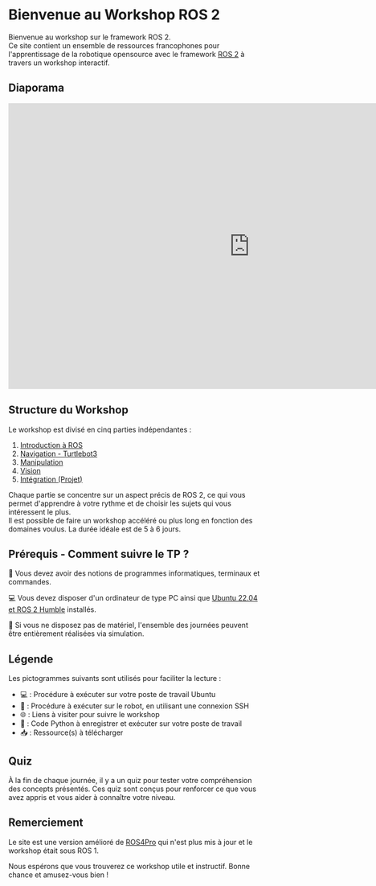 # Bienvenue au Workshop ROS 2

Bienvenue au workshop sur le framework ROS 2.  
Ce site contient un ensemble de ressources francophones pour l'apprentissage de la robotique opensource avec le framework [ROS 2](http://ros.org) à travers un workshop interactif.

## Diaporama

<iframe src="https://docs.google.com/presentation/d/e/2PACX-1vRLvLrDJLSkSl9fT8ZK1Rq12liuD_4t2OTo3UV5xBAakMa0sOa5mHku02_AKjeJUQwXBDKoAHMNXeIC/embed?start=true&loop=true&delayms=60000" frameborder="0" width="960" height="569" allowfullscreen="true" mozallowfullscreen="true" webkitallowfullscreen="true"></iframe>

## Structure du Workshop

Le workshop est divisé en cinq parties indépendantes :
1. [Introduction à ROS](./introduction/introduction_ros2.md)
2. [Navigation - Turtlebot3](./navigation/navigation_tb3_ros2.md)
3. [Manipulation](./manipulation/manipulation_ros2.md)
4. [Vision](./vision_ia/vision_ia_ros2.md)
5. [Intégration (Projet)](./integration/integration_ros2.md)

Chaque partie se concentre sur un aspect précis de ROS 2, ce qui vous permet d'apprendre à votre rythme et de choisir les sujets qui vous intéressent le plus.  
Il est possible de faire un workshop accéléré ou plus long en fonction des domaines voulus. La durée idéale est de 5 à 6 jours.

## Prérequis - Comment suivre le TP ?

📖 Vous devez avoir des notions de programmes informatiques, terminaux et commandes.

💻 Vous devez disposer d'un ordinateur de type PC ainsi que [Ubuntu 22.04 et ROS 2 Humble](https://docs.ros.org/en/humble/Installation/Ubuntu-Install-Debians.html) installés.

🤖  Si vous ne disposez pas de matériel, l'ensemble des journées peuvent être entièrement réalisées via simulation.

## Légende

Les pictogrammes suivants sont utilisés pour faciliter la lecture :

* 💻 : Procédure à exécuter sur votre poste de travail Ubuntu
* 🤖 : Procédure à exécuter sur le robot, en utilisant une connexion SSH
* 🌐 : Liens à visiter pour suivre le workshop
* 🐍 : Code Python à enregistrer et exécuter sur votre poste de travail
* 📥 : Ressource(s) à télécharger

## Quiz

À la fin de chaque journée, il y a un quiz pour tester votre compréhension des concepts présentés. Ces quiz sont conçus pour renforcer ce que vous avez appris et vous aider à connaître votre niveau.

## Remerciement

Le site est une version amélioré de [ROS4Pro](https://learn.ros4.pro/) qui n'est plus mis à jour et le workshop était sous ROS 1. 

Nous espérons que vous trouverez ce workshop utile et instructif. Bonne chance et amusez-vous bien !